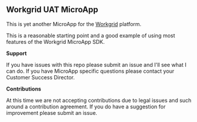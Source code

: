 ## Workgrid UAT MicroApp

This is yet another MicroApp for the [Workgrid](https://www.workgrid.com) platform.

This is a reasonable starting point and a good example of using most features of the Workgrid MicroApp SDK.

**Support**

If you have issues with this repo please submit an issue and I'll see what I can do. If you have MicroApp specific questions please contact your Customer Success Director.

**Contributions**

At this time we are not accepting contributions due to legal issues and such around a contribution agreement. If you do have a suggestion for improvement please submit an issue.
